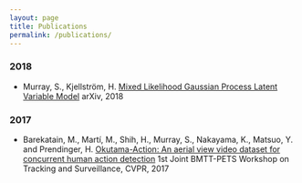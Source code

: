 ```yaml
---
layout: page
title: Publications
permalink: /publications/
---
```


### 2018
* Murray, S., Kjellström, H. [Mixed Likelihood Gaussian Process Latent Variable Model](https://arxiv.org/pdf/1811.07627.pdf) arXiv, 2018

### 2017

* Barekatain, M., Martí, M., Shih, H., Murray, S., Nakayama, K., Matsuo, Y. and Prendinger, H. [Okutama-Action: An aerial view video dataset for concurrent human action detection](https://arxiv.org/pdf/1706.03038.pdf) 1st Joint BMTT-PETS Workshop on Tracking and Surveillance, CVPR, 2017
